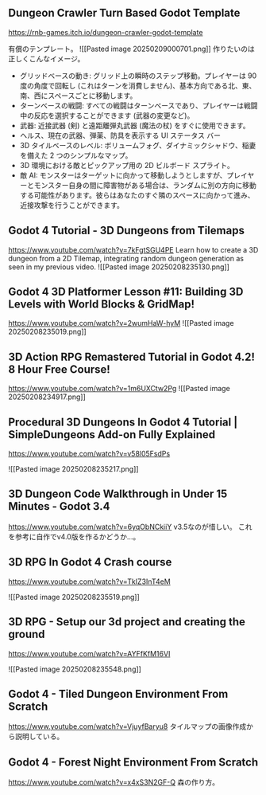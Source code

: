 ## Dungeon Crawler Turn Based Godot Template
https://rnb-games.itch.io/dungeon-crawler-godot-template

有償のテンプレート。
![[Pasted image 20250209000701.png]]
作りたいのは正しくこんなイメージ。
- グリッドベースの動き: グリッド上の瞬時のステップ移動。プレイヤーは 90 度の角度で回転し (これはターンを消費しません)、基本方向である北、東、南、西にスペースごとに移動します。
- ターンベースの戦闘: すべての戦闘はターンベースであり、プレイヤーは戦闘中の反応を選択することができます (武器の変更など)。
- 武器: 近接武器 (剣) と遠距離弾丸武器 (魔法の杖) をすぐに使用できます。
- ヘルス、現在の武器、弾薬、防具を表示する UI ステータス バー
- 3D タイルベースのレベル: ボリュームフォグ、ダイナミックシャドウ、稲妻を備えた 2 つのシンプルなマップ。
- 3D 環境における敵とピックアップ用の 2D ビルボード スプライト。
- 敵 AI: モンスターはターゲットに向かって移動しようとしますが、プレイヤーとモンスター自身の間に障害物がある場合は、ランダムに別の方向に移動する可能性があります。彼らはあなたのすぐ隣のスペースに向かって進み、近接攻撃を行うことができます。

## Godot 4 Tutorial - 3D Dungeons from Tilemaps
https://www.youtube.com/watch?v=7kFgtSGU4PE
Learn how to create a 3D dungeon from a 2D Tilemap, integrating random dungeon generation as seen in my previous video.
![[Pasted image 20250208235130.png]]
## Godot 4 3D Platformer Lesson #11: Building 3D Levels with World Blocks & GridMap!
https://www.youtube.com/watch?v=2wumHaW-hyM
![[Pasted image 20250208235019.png]]

## 3D Action RPG Remastered Tutorial in Godot 4.2! 8 Hour Free Course!
https://www.youtube.com/watch?v=1m6UXCtw2Pg
![[Pasted image 20250208234917.png]]

## Procedural 3D Dungeons In Godot 4 Tutorial | SimpleDungeons Add-on Fully Explained
https://www.youtube.com/watch?v=v58l05FsdPs

![[Pasted image 20250208235217.png]]

## 3D Dungeon Code Walkthrough in Under 15 Minutes - Godot 3.4
https://www.youtube.com/watch?v=6yqObNCkiiY
v3.5なのが惜しい。
これを参考に自作でv4.0版を作るかどうか…。


## 3D RPG In Godot 4 Crash course
https://www.youtube.com/watch?v=TkIZ3InT4eM

![[Pasted image 20250208235519.png]]

## 3D RPG - Setup our 3d project and creating the ground
https://www.youtube.com/watch?v=AYFfKfM16VI

![[Pasted image 20250208235548.png]]


## Godot 4 - Tiled Dungeon Environment From Scratch

https://www.youtube.com/watch?v=VjuyfBaryu8
タイルマップの画像作成から説明している。

## Godot 4 - Forest Night Environment From Scratch

https://www.youtube.com/watch?v=x4xS3N2GF-Q
森の作り方。


